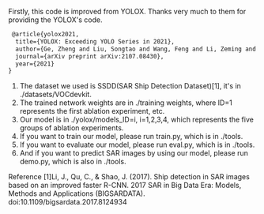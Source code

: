 Firstly, this code is improved from YOLOX. Thanks very much to them for providing the YOLOX's code.
```latex
 @article{yolox2021,
  title={YOLOX: Exceeding YOLO Series in 2021},
  author={Ge, Zheng and Liu, Songtao and Wang, Feng and Li, Zeming and Sun, Jian},
  journal={arXiv preprint arXiv:2107.08430},
  year={2021}
}
```
1. The dataset we used is SSDD(SAR Ship Detection Dataset)[1], it's in ./datasets/VOCdevkit.
2. The trained network weights are in ./training weights, 
where ID=1 represents the first ablation experiment, etc. 
3. Our model is in ./yolox/models_ID=i, i=1,2,3,4, which represents the five groups of ablation experiments. 
4. If you want to train our model, please run train.py, which is in ./tools. 
5. If you want to evaluate our model, please run eval.py, which is in ./tools. 
6. And if you want to predict SAR images by using our model, please run demo.py, which is also in ./tools. 

Reference
[1]Li, J., Qu, C., & Shao, J. (2017). Ship detection in SAR images based on an improved faster R-CNN. 
2017 SAR in Big Data Era: Models, Methods and Applications (BIGSARDATA). doi:10.1109/bigsardata.2017.8124934